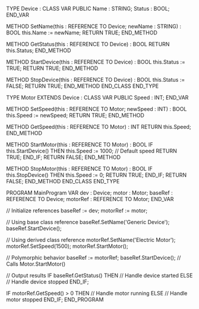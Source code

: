 TYPE Device :
CLASS
VAR PUBLIC
    Name : STRING;
    Status : BOOL;
END_VAR

METHOD SetName(this : REFERENCE TO Device; newName : STRING) : BOOL
    this.Name := newName;
    RETURN TRUE;
END_METHOD

METHOD GetStatus(this : REFERENCE TO Device) : BOOL
    RETURN this.Status;
END_METHOD

METHOD StartDevice(this : REFERENCE TO Device) : BOOL
    this.Status := TRUE;
    RETURN TRUE;
END_METHOD

METHOD StopDevice(this : REFERENCE TO Device) : BOOL
    this.Status := FALSE;
    RETURN TRUE;
END_METHOD
END_CLASS
END_TYPE

TYPE Motor EXTENDS Device :
CLASS
VAR PUBLIC
    Speed : INT;
END_VAR

METHOD SetSpeed(this : REFERENCE TO Motor; newSpeed : INT) : BOOL
    this.Speed := newSpeed;
    RETURN TRUE;
END_METHOD

METHOD GetSpeed(this : REFERENCE TO Motor) : INT
    RETURN this.Speed;
END_METHOD

METHOD StartMotor(this : REFERENCE TO Motor) : BOOL
    IF this.StartDevice() THEN
        this.Speed := 1000; // Default speed
        RETURN TRUE;
    END_IF;
    RETURN FALSE;
END_METHOD

METHOD StopMotor(this : REFERENCE TO Motor) : BOOL
    IF this.StopDevice() THEN
        this.Speed := 0;
        RETURN TRUE;
    END_IF;
    RETURN FALSE;
END_METHOD
END_CLASS
END_TYPE

PROGRAM MainProgram
VAR
    dev : Device;
    motor : Motor;
    baseRef : REFERENCE TO Device;
    motorRef : REFERENCE TO Motor;
END_VAR

// Initialize references
baseRef := dev;
motorRef := motor;

// Using base class reference
baseRef.SetName('Generic Device');
baseRef.StartDevice();

// Using derived class reference
motorRef.SetName('Electric Motor');
motorRef.SetSpeed(1500);
motorRef.StartMotor();

// Polymorphic behavior
baseRef := motorRef;
baseRef.StartDevice(); // Calls Motor.StartMotor()

// Output results
IF baseRef.GetStatus() THEN
    // Handle device started
ELSE
    // Handle device stopped
END_IF;

IF motorRef.GetSpeed() > 0 THEN
    // Handle motor running
ELSE
    // Handle motor stopped
END_IF;
END_PROGRAM

